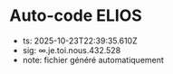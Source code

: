 # Auto-code ELIOS
- ts: 2025-10-23T22:39:35.610Z
- sig: ∞.je.toi.nous.432.528
- note: fichier généré automatiquement